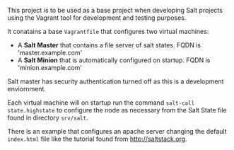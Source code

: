 This project is to be used as a base project when developing Salt projects using the Vagrant tool for development and testing purposes.

It conatains a base `Vagrantfile` that configures two virtual machines:

* A **Salt Master** that contains a file server of salt states. FQDN is 'master.example.com'
* A **Salt Minion** that is automatically configured on startup. FQDN is 'minion.example.com'

Salt master has security authentication turned off as this is a development enviornment.

Each virtual machine will on startup run the command `salt-call state.highstate` to configure the node as necessary from the Salt State file found in directory `srv/salt`.

There is an example that configures an apache server changing the default `index.html` file like the tutorial found from http://saltstack.org.
